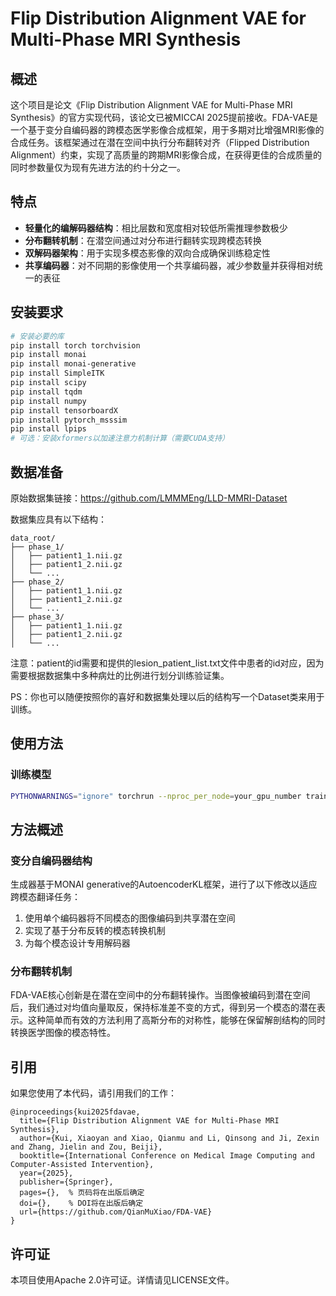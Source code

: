 # Flip Distribution Alignment VAE for Multi-Phase MRI Synthesis

## 概述

这个项目是论文《Flip Distribution Alignment VAE for Multi-Phase MRI Synthesis》的官方实现代码，该论文已被MICCAI 2025提前接收。FDA-VAE是一个基于变分自编码器的跨模态医学影像合成框架，用于多期对比增强MRI影像的合成任务。该框架通过在潜在空间中执行分布翻转对齐（Flipped Distribution Alignment）约束，实现了高质量的跨期MRI影像合成，在获得更佳的合成质量的同时参数量仅为现有先进方法的约十分之一。

## 特点

- **轻量化的编解码器结构**：相比层数和宽度相对较低所需推理参数极少
- **分布翻转机制**：在潜空间通过对分布进行翻转实现跨模态转换
- **双解码器架构**：用于实现多模态影像的双向合成确保训练稳定性
- **共享编码器**：对不同期的影像使用一个共享编码器，减少参数量并获得相对统一的表征

## 安装要求

```bash
# 安装必要的库
pip install torch torchvision
pip install monai
pip install monai-generative
pip install SimpleITK
pip install scipy
pip install tqdm
pip install numpy
pip install tensorboardX
pip install pytorch_msssim
pip install lpips
# 可选：安装xformers以加速注意力机制计算（需要CUDA支持）
```

## 数据准备

原始数据集链接：https://github.com/LMMMEng/LLD-MMRI-Dataset

数据集应具有以下结构：

```
data_root/
├── phase_1/   
│   ├── patient1_1.nii.gz
│   ├── patient1_2.nii.gz
│   └── ...
├── phase_2/   
│   ├── patient1_1.nii.gz
│   ├── patient1_2.nii.gz
│   └── ...
├── phase_3/ 
│   ├── patient1_1.nii.gz
│   ├── patient1_2.nii.gz
│   └── ...
```

注意：patient的id需要和提供的lesion_patient_list.txt文件中患者的id对应，因为需要根据数据集中多种病灶的比例进行划分训练验证集。

PS：你也可以随便按照你的喜好和数据集处理以后的结构写一个Dataset类来用于训练。

## 使用方法

### 训练模型

```bash
PYTHONWARNINGS="ignore" torchrun --nproc_per_node=your_gpu_number train.py
```

## 方法概述

### 变分自编码器结构

生成器基于MONAI generative的AutoencoderKL框架，进行了以下修改以适应跨模态翻译任务：

1. 使用单个编码器将不同模态的图像编码到共享潜在空间
2. 实现了基于分布反转的模态转换机制
3. 为每个模态设计专用解码器

### 分布翻转机制

FDA-VAE核心创新是在潜在空间中的分布翻转操作。当图像被编码到潜在空间后，我们通过对均值向量取反，保持标准差不变的方式，得到另一个模态的潜在表示。这种简单而有效的方法利用了高斯分布的对称性，能够在保留解剖结构的同时转换医学图像的模态特性。

## 引用

如果您使用了本代码，请引用我们的工作：

```
@inproceedings{kui2025fdavae,
  title={Flip Distribution Alignment VAE for Multi-Phase MRI Synthesis},
  author={Kui, Xiaoyan and Xiao, Qianmu and Li, Qinsong and Ji, Zexin and Zhang, Jielin and Zou, Beiji},
  booktitle={International Conference on Medical Image Computing and Computer-Assisted Intervention},
  year={2025},
  publisher={Springer},
  pages={},  % 页码将在出版后确定
  doi={},    % DOI将在出版后确定
  url={https://github.com/QianMuXiao/FDA-VAE}
}
```

## 许可证

本项目使用Apache 2.0许可证。详情请见LICENSE文件。
